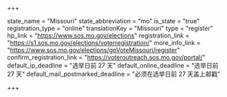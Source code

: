 +++

state_name = "Missouri"
state_abbreviation = "mo"
is_state = "true"
registration_type = "online"
translationKey = "Missouri"
type = "register"
hp_link = "https://www.sos.mo.gov/elections"
registration_link = "https://s1.sos.mo.gov/elections/voterregistration/"
more_info_link = "https://www.sos.mo.gov/elections/goVoteMissouri/register"
confirm_registration_link = "https://voteroutreach.sos.mo.gov/portal/"
default_ip_deadline = "选举日前 27 天"
default_online_deadline = "选举日前 27 天"
default_mail_postmarked_deadline = "必须在选举日前 27 天盖上邮戳"

+++